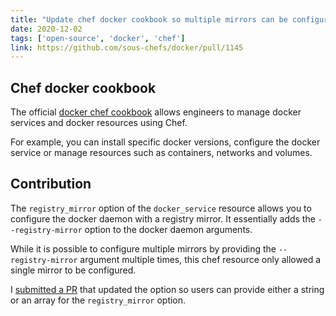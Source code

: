```yaml
---
title: "Update chef docker cookbook so multiple mirrors can be configured for the docker service"
date: 2020-12-02
tags: ['open-source', 'docker', 'chef']
link: https://github.com/sous-chefs/docker/pull/1145
---
```


## Chef docker cookbook

The official [docker chef cookbook](https://github.com/sous-chefs/docker) allows engineers to manage docker services and docker resources using Chef.

For example, you can install specific docker versions, configure the docker service or manage resources such as containers, networks and volumes.

## Contribution

The `registry_mirror` option of the `docker_service` resource allows you to configure the docker daemon with a registry mirror. It essentially adds the `--registry-mirror` option to the docker daemon arguments.

While it is possible to configure multiple mirrors by providing the `--registry-mirror` argument multiple times, this chef resource only allowed a single mirror to be configured.

I [submitted a PR](https://github.com/sous-chefs/docker/pull/1145) that updated the option so users can provide either a string or an array for the `registry_mirror` option.
